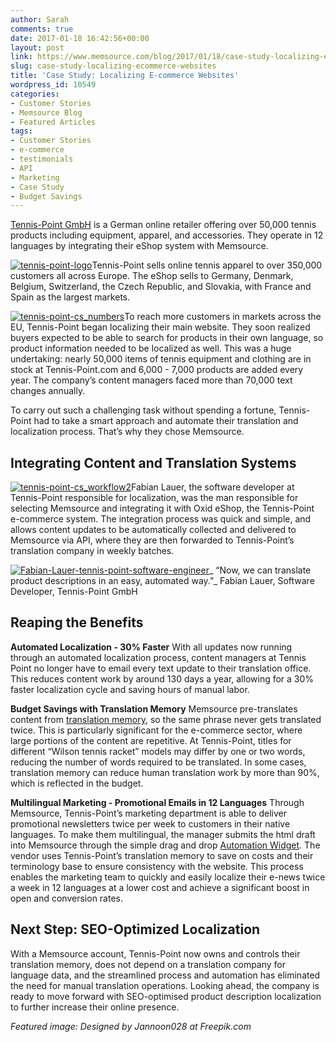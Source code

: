 ```yaml
---
author: Sarah
comments: true
date: 2017-01-18 16:42:56+00:00
layout: post
link: https://www.memsource.com/blog/2017/01/18/case-study-localizing-ecommerce-websites/
slug: case-study-localizing-ecommerce-websites
title: 'Case Study: Localizing E-commerce Websites'
wordpress_id: 10549
categories:
- Customer Stories
- Memsource Blog
- Featured Articles
tags:
- Customer Stories
- e-commerce
- testimonials
- API
- Marketing
- Case Study
- Budget Savings
---
```


[Tennis-Point GmbH](https://www.tennis-point.com/) is a German online retailer offering over 50,000 tennis products including equipment, apparel, and accessories. They operate in 12 languages by integrating their eShop system with Memsource.

<!-- more -->

[![tennis-point-logo](http://www.memsource.com/wp-content/uploads/2017/01/Tennis-Point-logo.png)](http://www.memsource.com/wp-content/uploads/2017/01/Tennis-Point-logo.png)Tennis-Point sells online tennis apparel to over 350,000 customers all across Europe. The eShop sells to Germany, Denmark, Belgium, Switzerland, the Czech Republic, and Slovakia, with France and Spain as the largest markets.

[![tennis-point-cs_numbers](http://www.memsource.com/wp-content/uploads/2017/01/Tennis-Point-CS_numbers.png)](http://www.memsource.com/wp-content/uploads/2017/01/Tennis-Point-CS_numbers.png)To reach more customers in markets across the EU, Tennis-Point began localizing their main website. They soon realized buyers expected to be able to search for products in their own language, so product information needed to be localized as well. This was a huge undertaking: nearly 50,000 items of tennis equipment and clothing are in stock at Tennis-Point.com and 6,000 - 7,000 products are added every year. The company’s content managers faced more than 70,000 text changes annually.

To carry out such a challenging task without spending a fortune, Tennis-Point had to take a smart approach and automate their translation and localization process. That’s why they chose Memsource.


## Integrating Content and Translation Systems


[![tennis-point-cs_workflow2](http://www.memsource.com/wp-content/uploads/2017/01/Tennis-Point-CS_workflow2.png)](http://www.memsource.com/wp-content/uploads/2017/01/Tennis-Point-CS_workflow2.png)Fabian Lauer, the software developer at Tennis-Point responsible for localization, was the man responsible for selecting Memsource and integrating it with Oxid eShop, the Tennis-Point e-commerce system. The integration process was quick and simple, and allows content updates to be automatically collected and delivered to Memsource via API, where they are then forwarded to Tennis-Point’s translation company in weekly batches.

[![Fabian-Lauer-tennis-point-software-engineer](http://www.memsource.com/wp-content/uploads/2017/01/Fabian-Lauer_500.jpg)](http://www.memsource.com/wp-content/uploads/2017/01/Fabian-Lauer_500.jpg)_
“Now, we can translate product descriptions in an easy, automated way.”_
Fabian Lauer, Software Developer, Tennis-Point GmbH


## Reaping the Benefits


**Automated Localization - 30% Faster**
With all updates now running through an automated localization process, content managers at Tennis Point no longer have to email every text update to their translation office. This reduces content work by around 130 days a year, allowing for a 30% faster localization cycle and saving hours of manual labor.

**Budget Savings with Translation Memory**
Memsource pre-translates content from [translation memory](http://www.memsource.com/translation-memory-software/), so the same phrase never gets translated twice. This is particularly significant for the e-commerce sector, where large portions of the content are repetitive. At Tennis-Point, titles for different “Wilson tennis racket” models may differ by one or two words, reducing the number of words required to be translated. In some cases, translation memory can reduce human translation work by more than 90%, which is reflected in the budget.

**Multilingual Marketing - Promotional Emails in 12 Languages**
Through Memsource, Tennis-Point’s marketing department is able to deliver promotional newsletters twice per week to customers in their native languages. To make them multilingual, the manager submits the html draft into Memsource through the simple drag and drop [Automation Widget](http://wiki.memsource.com/wiki/Automation_Widget). The vendor uses Tennis-Point’s translation memory to save on costs and their terminology base to ensure consistency with the website. This process enables the marketing team to quickly and easily localize their e-news twice a week in 12 languages at a lower cost and achieve a significant boost in open and conversion rates.


## Next Step: SEO-Optimized Localization


With a Memsource account, Tennis-Point now owns and controls their translation memory, does not depend on a translation company for language data, and the streamlined process and automation has eliminated the need for manual translation operations. Looking ahead, the company is ready to move forward with SEO-optimised product description localization to further increase their online presence.



_Featured image: Designed by Jannoon028 at Freepik.com_
